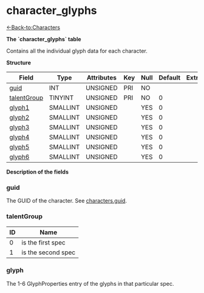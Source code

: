 # character\_glyphs

[<-Back-to:Characters](database-characters.md)

**The \`character\_glyphs\` table**

Contains all the individual glyph data for each character.

**Structure**

| Field            | Type     | Attributes | Key | Null | Default | Extra | Comment |
| ---------------- | -------- | ---------- | --- | ---- | ------- | ----- | ------- |
| [guid][1]        | INT      | UNSIGNED   | PRI | NO   |         |       |         |
| [talentGroup][2] | TINYINT  | UNSIGNED   | PRI | NO   | 0       |       |         |
| [glyph1][3]      | SMALLINT | UNSIGNED   |     | YES  | 0       |       |         |
| [glyph2][4]      | SMALLINT | UNSIGNED   |     | YES  | 0       |       |         |
| [glyph3][5]      | SMALLINT | UNSIGNED   |     | YES  | 0       |       |         |
| [glyph4][6]      | SMALLINT | UNSIGNED   |     | YES  | 0       |       |         |
| [glyph5][7]      | SMALLINT | UNSIGNED   |     | YES  | 0       |       |         |
| [glyph6][8]      | SMALLINT | UNSIGNED   |     | YES  | 0       |       |         |

[1]: #guid
[2]: #talentgroup
[3]: #glyph
[4]: #glyph
[5]: #glyph
[6]: #glyph
[7]: #glyph
[8]: #glyph

**Description of the fields**

### guid

The GUID of the character. See [characters.guid](characters.guid).

### talentGroup

| ID | Name               |
| -- | ------------------ |
| 0  | is the first spec  |
| 1  | is the second spec |

### glyph 

The 1-6 GlyphProperties entry of the glyphs in that particular spec.
